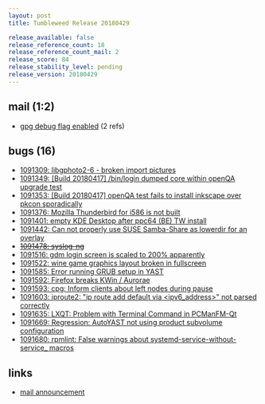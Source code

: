 ```yaml
---
layout: post
title: Tumbleweed Release 20180429

release_available: false
release_reference_count: 18
release_reference_count_mail: 2
release_score: 84
release_stability_level: pending
release_version: 20180429
---
```


## mail (1:2)

- [gpg debug flag enabled](https://lists.opensuse.org/opensuse-factory/2018-05/msg00010.html) (2 refs)

## bugs (16)

<!--more-->

- [1091309: libgphoto2-6 - broken import pictures](https://bugzilla.opensuse.org/show_bug.cgi?id=1091309)
- [1091349: [Build 20180417] /bin/login dumped core within openQA upgrade test](https://bugzilla.opensuse.org/show_bug.cgi?id=1091349)
- [1091353: [Build 20180417] openQA test fails to install inkscape over pkcon sporadically](https://bugzilla.opensuse.org/show_bug.cgi?id=1091353)
- [1091376: Mozilla Thunderbird for i586 is not built](https://bugzilla.opensuse.org/show_bug.cgi?id=1091376)
- [1091401: empty KDE Desktop after ppc64 (BE) TW install](https://bugzilla.opensuse.org/show_bug.cgi?id=1091401)
- [1091442: Can not properly use SUSE Samba-Share as lowerdir for an overlay](https://bugzilla.opensuse.org/show_bug.cgi?id=1091442)
- ~~[1091478: syslog-ng](https://bugzilla.opensuse.org/show_bug.cgi?id=1091478)~~
- [1091516: gdm login screen is scaled to 200% apparently](https://bugzilla.opensuse.org/show_bug.cgi?id=1091516)
- [1091522: wine game graphics layout broken in fullscreen](https://bugzilla.opensuse.org/show_bug.cgi?id=1091522)
- [1091585: Error running GRUB setup in YAST](https://bugzilla.opensuse.org/show_bug.cgi?id=1091585)
- [1091592: Firefox breaks KWin / Aurorae](https://bugzilla.opensuse.org/show_bug.cgi?id=1091592)
- [1091593: cpg: Inform clients about left nodes during pause](https://bugzilla.opensuse.org/show_bug.cgi?id=1091593)
- [1091603: iproute2: "ip route add default via <ipv6_address>" not parsed correctly](https://bugzilla.opensuse.org/show_bug.cgi?id=1091603)
- [1091635: LXQT:  Problem with Terminal Command in PCManFM-Qt](https://bugzilla.opensuse.org/show_bug.cgi?id=1091635)
- [1091669: Regression: AutoYAST not using product subvolume configuration](https://bugzilla.opensuse.org/show_bug.cgi?id=1091669)
- [1091680: rpmlint: False warnings about systemd-service-without-service_ macros](https://bugzilla.opensuse.org/show_bug.cgi?id=1091680)



## links

- [mail announcement](https://lists.opensuse.org/opensuse-factory/2018-05/msg00007.html)
